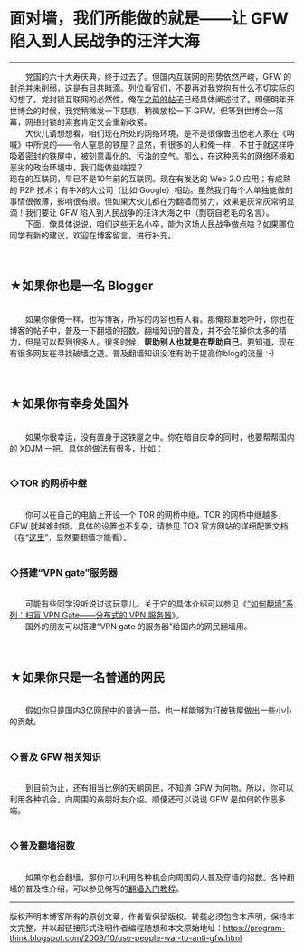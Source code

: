 # 面对墙，我们所能做的就是——让 GFW 陷入到人民战争的汪洋大海 

-----

<div class="post-body entry-content">
　　党国的六十大寿庆典，终于过去了。但国内互联网的形势依然严峻，GFW 的封杀并未削弱，这是有目共睹滴。列位看官们，不要再对我党抱有什么不切实际的幻想了。党封锁互联网的必然性，俺在<a href="../../2009/07/party-pk-internet.md">之前的帖子</a>已经具体阐述过了。即便明年开世博会的时候，我党稍微发一下慈悲，稍微放松一下 GFW。但等到世博会一落幕，网络封锁的索套肯定又会重新收紧。<br/>
　　大伙儿请想想看，咱们现在所处的网络环境，是不是很像鲁迅他老人家在《呐喊》中所说的——令人窒息的铁屋？显然，有很多的人和俺一样，不甘于就这样呼吸着密封的铁屋中，被刻意毒化的、污浊的空气。那么，在这种恶劣的网络环境和恶劣的政治环境中，我们能做些啥捏？<br/>
现在的互联网，早已不是10年前的互联网。现在有发达的 Web 2.0 应用；有成熟的 P2P 技术；有牛X的大公司（比如 Google）相助。虽然我们每个人单独能做的事情很微薄，影响很有限。但如果大伙儿都在为翻墙而努力，效果是灰常灰常明显滴！我们要让 GFW 陷入到人民战争的汪洋大海之中（剽窃自老毛的名言）。<br/>
　　下面，俺具体说说，咱们这些无名小卒，能为这场人民战争做点啥？如果哪位同学有新的建议，欢迎在博客留言，进行补充。<a name="more"></a><br/>
<br/>
<br/>
<h2>★如果你也是一名 Blogger</h2><br/>
　　如果你像俺一样，也写博客，所写的内容也有人看。那俺郑重地呼吁，你也在博客的帖子中，普及一下翻墙的招数。翻墙知识的普及，并不会花掉你太多的精力，但是可以帮到很多人。很多时候，<b>帮助别人也就是在帮助自己</b>。要知道，现在有很多网友在寻找破墙之道。普及翻墙知识没准有助于提高你blog的流量 :-)<br/>
<br/>
<br/>
<h2>★如果你有幸身处国外</h2><br/>
　　如果你很幸运，没有置身于这铁屋之中。你在暗自庆幸的同时，也要帮帮国内的 XDJM 一把。具体的做法有很多，比如：<br/>
<br/>
<h3>◇TOR 的网桥中继</h3><br/>
　　你可以在自己的电脑上开设一个 TOR 的网桥中继。TOR 的网桥中继越多，GFW 就越难封锁。具体的设置也不复杂，请参见 TOR 官方网站的详细配置文档（在“<a href="https://www.torproject.org/docs/tor-doc-relay.html.zh-cn" rel="nofollow" target="_blank">这里</a>”，显然要翻墙才能看）。<br/>
<br/>
<h3>◇搭建“VPN gate”服务器</h3><br/>
　　可能有些同学没听说过这玩意儿。关于它的具体介绍可以参见《<a href="../../2013/04/gfw-vpngate.md">“如何翻墙”系列：扫盲 VPN Gate——分布式的 VPN 服务器</a>》。<br/>
　　国外的朋友可以搭建“VPN gate 的服务器”给国内的网民翻墙用。<br/>
<br/>
<br/>
<h2>★如果你只是一名普通的网民</h2><br/>
　　假如你只是国内3亿网民中的普通一员，也一样能够为打破铁屋做出一些小小的贡献。<br/>
<br/>
<h3>◇普及 GFW 相关知识</h3><br/>
　　到目前为止，还有相当比例的天朝网民，不知道 GFW 为何物。所以，你可以利用各种机会，向周围的亲朋好友介绍。顺便还可以说说 GFW 是如何的作恶多端。<br/>
<br/>
<h3>◇普及翻墙招数</h3><br/>
　　如果你也会翻墙，那你可以利用各种机会向周围的人普及穿墙的招数。各种翻墙的普及性介绍，可以参见俺写的<a href="../../2009/05/how-to-break-through-gfw.md">翻墙入门教程</a>。
</div>


------------------------------------------------

版权声明本博客所有的原创文章，作者皆保留版权。转载必须包含本声明，保持本文完整，并以超链接形式注明作者编程随想和本文原始地址：https://program-think.blogspot.com/2009/10/use-people-war-to-anti-gfw.html
